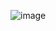 ![image](https://github.com/Bryan-Giitwa/Learn-CSS-Varibles-building-skyline/assets/130738028/0bd075dc-db7b-4834-a781-614092a40550)

